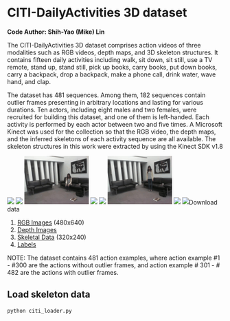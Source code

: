 # CITI-DailyActivities 3D dataset
**Code Author: Shih-Yao (Mike) Lin**

The CITI-DailyActivities 3D dataset comprises action videos of three modalities such as RGB videos, depth maps, and 3D skeleton structures. It contains fifteen daily activities including walk, sit down, sit still, use a TV remote, stand up, stand still, pick up books, carry books, put down books, carry a backpack, drop a backpack, make a phone call, drink water, wave hand, and clap.

The dataset has 481 sequences. Among them, 182 sequences contain outlier frames presenting in arbitrary locations and lasting for various durations. Ten actors, including eight males and two females, were recruited for building this dataset, and one of them is left-handed. Each activity is performed by each actor between two and five times. A Microsoft Kinect was used for the collection so that the RGB video, the depth maps, and the inferred skeletons of each activity sequence are all available. The skeleton structures in this work were extracted by using the Kinect SDK v1.8

<img src=figs/a01_s11_e01.gif width="150">
<img src=figs/a02_s11_e01.gif width="150">
<img src=figs/a03_s11_e01.gif width="150">
<img src=figs/a04_s11_e01.gif width="150">
<img src=figs/a05_s11_e01.gif width="150">
<img src=figs/a06_s11_e01.gif width="150">
<img src=figs/a07_s11_e01.gif width="150">
<img src=figs/a08_s11_e01.gif)
<img src=figs/a09_s11_e01.gif)
<img src=figs/a10_s11_e01.gif)
<img src=figs/a11_s11_e01.gif)
<img src=figs/a12_s11_e01.gif)
<img src=figs/a13_s11_e01.gif)
<img src=figs/a14_s11_e01.gif)
!<img src=figs/a15_s11_e01.gif)

## Download data
1. [RGB Images](https://drive.google.com/open?id=1wjtMKBEd02muTAMZD9vSLsSj9M2i3qqn) (480x640) 
2. [Depth Images](https://drive.google.com/open?id=1WnYZHO3406oIDcZl-KxYXBhQNSOELd2W)
3. [Skeletal Data](https://drive.google.com/open?id=1IdVBAxKqQqx4yz2ctdEn9dc1YwzNLPnF) (320x240)
4. [Labels](https://drive.google.com/open?id=1aUF_oRhJNb6prBGJ6mhkz-3NJcmbsMRJ)

NOTE: The dataset contains 481 action examples, where action example #1 - #300 are the actions without outlier frames, and action example # 301 - # 482 are the actions with outlier frames. 

## Load skeleton data
```
python citi_loader.py
```
